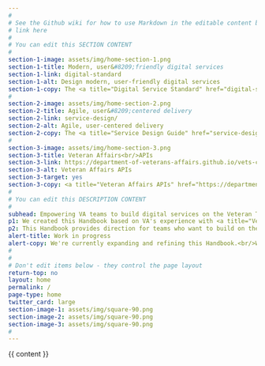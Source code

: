 ```yaml
---
#
# See the Github wiki for how to use Markdown in the editable content below:
# link here
#
# You can edit this SECTION CONTENT
#
section-1-image: assets/img/home-section-1.png
section-1-title: Modern, user&#8209;friendly digital services
section-1-link: digital-standard
section-1-alt: Design modern, user-friendly digital services
section-1-copy: The <a title="Digital Service Standard" href="digital-standard">Digital Service Standard</a> describes the quality standards for modern, user&#8209;friendly digital services on the Veteran Tools Platform.
#
section-2-image: assets/img/home-section-2.png
section-2-title: Agile, user&#8209;centered delivery
section-2-link: service-design/
section-2-alt: Agile, user-centered delivery
section-2-copy: The <a title="Service Design Guide" href="service-design/">Service Design Guide</a> helps VA teams meet the <a title="Digital Service Standard" href="digital-standard">Digital Service Standard</a> by engaging with users and using best practices for agile delivery.
#
section-3-image: assets/img/home-section-3.png
section-3-title: Veteran Affairs<br/>APIs
section-3-link: https://department-of-veterans-affairs.github.io/vets-contrib
section-3-alt: Veteran Affairs APIs
section-3-target: yes
section-3-copy: <a title="Veteran Affairs APIs" href="https://department-of-veterans-affairs.github.io/vets-contrib" target="_blank">Veteran Affairs APIs</a> empower our partners to build innovative, Veteran&#8209;centered, cutting edge solutions they can use to manage their care, services, and benefits.
#
# You can edit this DESCRIPTION CONTENT
#
subhead: Empowering VA teams to build digital services on the Veteran Tools Platform
p1: We created this Handbook based on VA's experience with <a title="Vets.gov" href="https://www.vets.gov" target="_blank">Vets.gov</a>, as well as best practices from government digital services, government agencies, and the technology industry. It's a tool to help VA teams create the best possible user experience for people interacting with Veteran-facing digital services.
p2: This Handbook provides direction for teams who want to build on the <i>Veteran Tools Platform</i> (the technologies and processes that support Vets.gov). But we hope other VA teams find it useful when building their own digital services.
alert-title: Work in progress
alert-copy: We're currently expanding and refining this Handbook.<br/>We encourage you to adopt as much of it as possible and <a title="Share feedback" href="contact">share your feedback</a>.
#
#
# Don't edit items below - they control the page layout
return-top: no
layout: home
permalink: /
page-type: home
twitter_card: large
section-image-1: assets/img/square-90.png
section-image-2: assets/img/square-90.png
section-image-3: assets/img/square-90.png
#
---
```


{{ content }}

<!--
<main id="main-content"></main>

<section class="usa-hero">
  <div class="usa-grid">
    <div class="usa-hero-callout usa-section-dark hero-text">

      <h1>
        <span class="usa-hero-callout-alt">{{ site.title }}</span>
      </h1>

      <p>{{ site.tagline }}</p>

    </div>
  </div>
</section>


<section class="usa-section home-section">
  <div class="usa-grid home-block-container">

{% for item in site.data.homepage %}

  {% if item[0] == 'sections' %}

    {% for section in item[1] %}

    <div class="home-block">
      <img alt="{{ section.alt }}" src="{{ section.image }}" height="90">

      <h2>
        <a title="{{ section.alt }}" href="{{ section.link | relative_url }}"{%if section.target == true%} target="_blank"{% endif %}>{{ section.title }}</a>
      </h2>

      <p>{{ section.copy }}</p>
    </div>

    {% endfor %}

  {% endif %}

{% endfor %}

  </div>
</section>


<section class="usa-section home-secondary">
  <div class="usa-grid">

{% for item in site.data.homepage %}

  {% if item[0] == 'description' %}

    <div class="usa-width-one-third">
      <h3>{{ item[1].subhead }}</h3>
    </div>

    <div class="usa-width-two-thirds">
      <p>{{ item[1].p1 }}</p>

      <p>{{ item[1].p2 }}</p>

      <div class="usa-alert usa-alert-info" >
        <div class="usa-alert-body">
          <h4 class="usa-alert-heading">{{ item[1].alert-title}}</h4>
          <p class="usa-alert-text">{{ item[1].alert-copy }}</p>
        </div>
      </div>
    </div>

  {% endif %}

{% endfor %}

  </div>
</section>
-->
